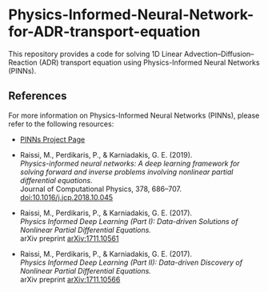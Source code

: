 # Physics-Informed-Neural-Network-for-ADR-transport-equation
This repository provides a code for solving 1D Linear Advection–Diffusion–Reaction (ADR) transport equation using Physics-Informed Neural Networks (PINNs).

## References

For more information on Physics-Informed Neural Networks (PINNs), please refer to the following resources:

- [PINNs Project Page](https://maziarraissi.github.io/PINNs/)

- Raissi, M., Perdikaris, P., & Karniadakis, G. E. (2019).  
  *Physics-informed neural networks: A deep learning framework for solving forward and inverse problems involving nonlinear partial differential equations.*  
  Journal of Computational Physics, 378, 686–707.  
  [doi:10.1016/j.jcp.2018.10.045](https://doi.org/10.1016/j.jcp.2018.10.045)

- Raissi, M., Perdikaris, P., & Karniadakis, G. E. (2017).  
  *Physics Informed Deep Learning (Part I): Data-driven Solutions of Nonlinear Partial Differential Equations.*  
  arXiv preprint [arXiv:1711.10561](https://arxiv.org/abs/1711.10561)

- Raissi, M., Perdikaris, P., & Karniadakis, G. E. (2017).  
  *Physics Informed Deep Learning (Part II): Data-driven Discovery of Nonlinear Partial Differential Equations.*  
  arXiv preprint [arXiv:1711.10566](https://arxiv.org/abs/1711.10566)
